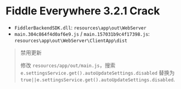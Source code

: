 # Fiddle Everywhere 3.2.1 Crack

- `FiddlerBackendSDK.dll`: `resources\app\out\WebServer`
- `main.304c864f4d0af6e9.js` / `main.157031b9c4f17398.js`: `resources\app\out\WebServer\ClientApp\dist`

> 禁用更新
>
> 修改 `resources/app/out/main.js`，搜索 `e.settingsService.get().autoUpdateSettings.disabled` 替换为 `true||e.settingsService.get().autoUpdateSettings.disabled`.
